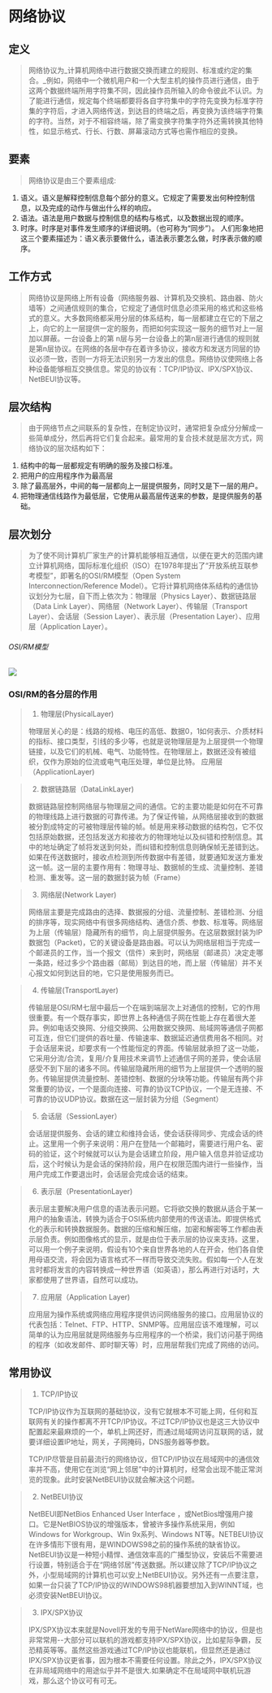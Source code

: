 # 网络协议

## 定义

> 网络协议为_计算机网络中进行数据交换而建立的规则、标准或约定的集合。_例如，网络中一个微机用户和一个大型主机的操作员进行通信，由于这两个数据终端所用字符集不同，因此操作员所输入的命令彼此不认识。为了能进行通信，规定每个终端都要将各自字符集中的字符先变换为标准字符集的字符后，才进入网络传送，到达目的终端之后，再变换为该终端字符集的字符。当然，对于不相容终端，除了需变换字符集字符外还需转换其他特性，如显示格式、行长、行数、屏幕滚动方式等也需作相应的变换。

## 要素

> 网络协议是由三个要素组成:
> 
1. 语义。语义是解释控制信息每个部分的意义。它规定了需要发出何种控制信息，以及完成的动作与做出什么样的响应。
2.  语法。语法是用户数据与控制信息的结构与格式，以及数据出现的顺序。
3. 时序。时序是对事件发生顺序的详细说明。（也可称为“同步”）。
人们形象地把这三个要素描述为：语义表示要做什么，语法表示要怎么做，时序表示做的顺序。

## 工作方式

> 网络协议是网络上所有设备（网络服务器、计算机及交换机、路由器、防火墙等）之间通信规则的集合，它规定了通信时信息必须采用的格式和这些格式的意义。大多数网络都采用分层的体系结构，每一层都建立在它的下层之上，向它的上一层提供一定的服务，而把如何实现这一服务的细节对上一层加以屏蔽。一台设备上的第 n层与另一台设备上的第n层进行通信的规则就是第n层协议。在网络的各层中存在着许多协议，接收方和发送方同层的协议必须一致，否则一方将无法识别另一方发出的信息。网络协议使网络上各种设备能够相互交换信息。常见的协议有：TCP/IP协议、IPX/SPX协议、NetBEUI协议等。

## 层次结构

> 由于网络节点之间联系的复杂性，在制定协议时，通常把复杂成分分解成一些简单成分，然后再将它们复合起来。最常用的复合技术就是层次方式，网络协议的层次结构如下：
> 
1. 结构中的每一层都规定有明确的服务及接口标准。
2. 把用户的应用程序作为最高层
3. 除了最高层外，中间的每一层都向上一层提供服务，同时又是下一层的用户。
4. 把物理通信线路作为最低层，它使用从最高层传送来的参数，是提供服务的基础。

## 层次划分

> 为了使不同计算机厂家生产的计算机能够相互通信，以便在更大的范围内建立计算机网络，国际标准化组织（ISO）在1978年提出了“开放系统互联参考模型”，即著名的OSI/RM模型（Open System Interconnection/Reference Model）。它将计算机网络体系结构的通信协议划分为七层，自下而上依次为：物理层（Physics Layer）、数据链路层（Data Link Layer）、网络层（Network Layer）、传输层（Transport Layer）、会话层（Session Layer）、表示层（Presentation Layer）、应用层（Application Layer）。

###### OSI/RM模型
![](https://github.com/LuYe2/ns/blob/Final-assignment/2017-2/Final%20assignment_ly_wq/OSI%E5%8F%82%E8%80%83%E6%A8%A1%E5%9E%8B.jpg?raw=true)

### OSI/RM的各分层的作用

> 1. 物理层(PhysicalLayer)
> 
> 物理层关心的是：线路的规格、电压的高低、数据0，1如何表示、介质材料的指标、接口类型，引线的多少等，也就是说物理层是为上层提供一个物理链接，以及它们的机械、电气、功能特性。在物理层上，数据还没有被组织，仅作为原始的位流或电气电压处理，单位是比特。
 应用层（ApplicationLayer)

> 2. 数据链路层（DataLinkLayer)
> 
> 数据链路层控制网络层与物理层之间的通信。它的主要功能是如何在不可靠的物理线路上进行数据的可靠传递。为了保证传输，从网络层接收到的数据被分割成特定的可被物理层传输的帧。帧是用来移动数据的结构包，它不仅包括原始数据，还包括发送方和接收方的物理地址以及纠错和控制信息。其中的地址确定了帧将发送到何处，而纠错和控制信息则确保帧无差错到达。如果在传送数据时，接收点检测到所传数据中有差错，就要通知发送方重发这一帧。这一层的主要作用有：物理寻址、数据帧的生成、流量控制、差错检测、重发等。这一层的数据封装为帧（Frame）

> 3. 网络层(Network Layer)
>
> 网络层主要是完成路由的选择、数据报的分组、流量控制、差错检测、分组的排序等，现实网络中有很多网络结构、通信介质、参数、标准等。网络层为上层（传输层）隐藏所有的细节，向上层提供服务。在这层数据封装为IP数据包（Packet)，它的关键设备是路由器。可以认为网络层相当于完成一个邮递员的工作，当一个报文（信件）来到时，网络层（邮递员）决定走哪一条路，经过多少个路由器（邮局）到达目的地，而上层（传输层）并不关心报文如何到达目的地，它只是使用服务而已。

> 4. 传输层(TransportLayer)
>
> 传输层是OSI/RM七层中最后一个在端到端层次上对通信的控制，它的作用很重要。有一个既存事实，即世界上各种通信子网在性能上存在着很大差异。例如电话交换网、分组交换网、公用数据交换网、局域网等通信子网都可互连，但它们提供的吞吐量、传输速率、数据延迟通信费用各不相同。对于会话层来说，却要求有一个性能恒定的界面。传输层就承担了这一功能，它采用分流/合流，复用/介复用技术来调节上述通信子网的差异，使会话层感受不到下层的诸多不同。传输层隐藏所用的细节为上层提供一个透明的服务。传输层提供流量控制、差错控制、数据的分块等功能。传输层有两个非常重要的协议，一个是面向连接、可靠的协议TCP协议，一个是无连接、不可靠的协议UDP协议。数据在这一层封装为分组（Segment）

> 5. 会话层（SessionLayer）
> 
> 会话层提供服务、会话的建立和维持会话，使会话获得同步、完成会话的终止。这里用一个例子来说明：用户在登陆一个邮箱时，需要进行用户名、密码的验证，这个时候就可以认为是会话建立阶段，用户输入信息并验证成功后，这个时候认为是会话的保持阶段，用户在权限范围内进行一些操作，当用户完成工作要退出时，会话层会完成会话的结束。

> 6. 表示层（PresentationLayer)
> 
> 表示层主要解决用户信息的语法表示问题。它将欲交换的数据从适合于某一用户的抽象语法，转换为适合于OSI系统内部使用的传送语法。即提供格式化的表示和转换数据服务。数据的压缩和解压缩，加密和解密等工作都由表示层负责。例如图像格式的显示，就是由位于表示层的协议来支持。这里，可以用一个例子来说明，假设有10个来自世界各地的人在开会，他们各自使用母语交流，将会因为语言格式不一样而导致交流失败。假如每一个人在发言时都将发言的内容转换成一种世界语（如英语），那么再进行对话时，大家都使用了世界语，自然可以成功。


> 7. 应用层（Application Layer)
>
>应用层为操作系统或网络应用程序提供访问网络服务的接口。应用层协议的代表包括：Telnet、FTP、HTTP、SNMP等。应用层应该不难理解，可以简单的认为应用层就是网络服务与应用程序的一个桥梁，我们访问基于网络的程序（如收发邮件、即时聊天等）时，应用层帮我们完成了网络的访问。

## 常用协议
> 1. TCP/IP协议
> 
> TCP/IP协议作为互联网的基础协议，没有它就根本不可能上网，任何和互联网有关的操作都离不开TCP/IP协议。不过TCP/IP协议也是这三大协议中配置起来最麻烦的一个，单机上网还好，而通过局域网访问互联网的话，就要详细设置IP地址，网关，子网掩码，DNS服务器等参数。
> 
> TCP/IP尽管是目前最流行的网络协议，但TCP/IP协议在局域网中的通信效率并不高，使用它在浏览“网上邻居”中的计算机时，经常会出现不能正常浏览的现象。此时安装NetBEUI协议就会解决这个问题。

> 2. NetBEUI协议
> 
> NetBEUI即NetBios Enhanced User Interface ，或NetBios增强用户接口。它是NetBIOS协议的增强版本，曾被许多操作系统采用，例如Windows for Workgroup、Win 9x系列、Windows NT等。NETBEUI协议在许多情形下很有用，是WINDOWS98之前的操作系统的缺省协议。NetBEUI协议是一种短小精悍、通信效率高的广播型协议，安装后不需要进行设置，特别适合于在“网络邻居”传送数据。所以建议除了TCP/IP协议之外，小型局域网的计算机也可以安上NetBEUI协议。另外还有一点要注意，如果一台只装了TCP/IP协议的WINDOWS98机器要想加入到WINNT域，也必须安装NetBEUI协议。

> 3. IPX/SPX协议
> 
> IPX/SPX协议本来就是Novell开发的专用于NetWare网络中的协议，但是也非常常用--大部分可以联机的游戏都支持IPX/SPX协议，比如星际争霸，反恐精英等等。虽然这些游戏通过TCP/IP协议也能联机，但显然还是通过IPX/SPX协议更省事，因为根本不需要任何设置。除此之外，IPX/SPX协议在非局域网络中的用途似乎并不是很大.如果确定不在局域网中联机玩游戏，那么这个协议可有可无。